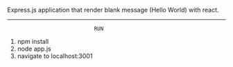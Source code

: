 Express.js application that render blank message (Hello World) with react.

__________________________________________________________________________

                                RUN                                      
1) npm install
2) node app.js
3) navigate to localhost:3001